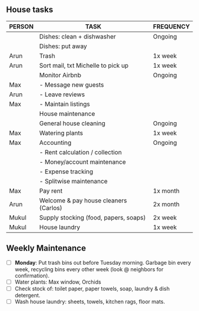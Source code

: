 ## House tasks

| PERSON | TASK                                  | FREQUENCY |
|--------|---------------------------------------|-----------|
|        | Dishes: clean + dishwasher            | Ongoing   |
|        | Dishes: put away                      |           |
| Arun   | Trash                                 | 1x week   |
| Arun   | Sort mail, txt Michelle to pick up    | 1x week   |
|        | Monitor Airbnb                        | Ongoing   |
| Max    |    - Message new guests               |           |
| Arun   |    - Leave reviews                    |           |
| Max    |    - Maintain listings                |           |
|        | House maintenance                     |           |
|        | General house cleaning                | Ongoing   |
| Max    | Watering plants                       | 1x week   |
| Max    | Accounting                            | Ongoing   |
|        |    - Rent calculation / collection    |           |
|        |    - Money/account maintenance        |           |
|        |    - Expense tracking                 |           |
|        |    - Splitwise maintenance            |           |
| Max    | Pay rent                              | 1x month  |
| Arun   | Welcome & pay house cleaners (Carlos) | 2x month  |
| Mukul  | Supply stocking (food, papers, soaps) | 2x week   |
| Mukul  | House laundry                         | 1x week   |

## Weekly Maintenance

- [ ] **Monday**: Put trash bins out before Tuesday morning. Garbage bin every week, recycling bins every other week (look @ neighbors for confirmation).
- [ ] Water plants: Max window, Orchids
- [ ] Check stock of: toilet paper, paper towels, soap, laundry & dish detergent.
- [ ] Wash house laundry: sheets, towels, kitchen rags, floor mats.
